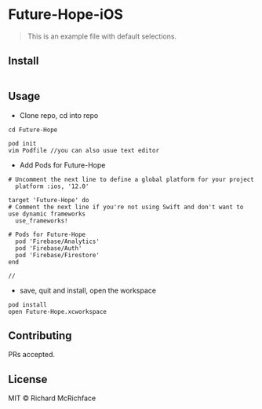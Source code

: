 # Future-Hope-iOS

> This is an example file with default selections.

## Install

```
```

## Usage

-  Clone repo, cd into repo

```
cd Future-Hope

pod init
vim Podfile //you can also usue text editor

```

-  Add Pods for Future-Hope
```
# Uncomment the next line to define a global platform for your project
  platform :ios, '12.0'

target 'Future-Hope' do
# Comment the next line if you're not using Swift and don't want to use dynamic frameworks
  use_frameworks!

# Pods for Future-Hope
  pod 'Firebase/Analytics'
  pod 'Firebase/Auth'
  pod 'Firebase/Firestore'
end

//
```
 - save, quit and install, open the workspace

```
pod install
open Future-Hope.xcworkspace
```

## Contributing

PRs accepted.

## License

MIT © Richard McRichface

